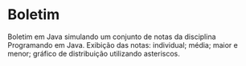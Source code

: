 # Boletim

Boletim em Java simulando um conjunto de notas da disciplina Programando em Java.
Exibição das notas:
    individual;
    média; 
    maior e menor;
    gráfico de distribuição utilizando asteriscos.

